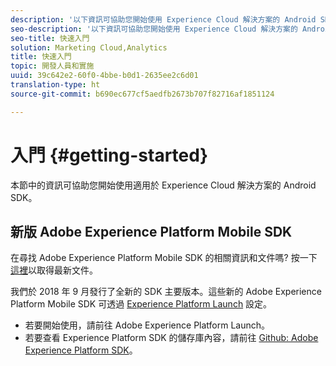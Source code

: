 ```yaml
---
description: '以下資訊可協助您開始使用 Experience Cloud 解決方案的 Android SDK '
seo-description: '以下資訊可協助您開始使用 Experience Cloud 解決方案的 Android SDK '
seo-title: 快速入門
solution: Marketing Cloud,Analytics
title: 快速入門
topic: 開發人員和實施
uuid: 39c642e2-60f0-4bbe-b0d1-2635ee2c6d01
translation-type: ht
source-git-commit: b690ec677cf5aedfb2673b707f82716af1851124

---
```



# 入門 {#getting-started}

本節中的資訊可協助您開始使用適用於 Experience Cloud 解決方案的 Android SDK。

## 新版 Adobe Experience Platform Mobile SDK

在尋找 Adobe Experience Platform Mobile SDK 的相關資訊和文件嗎? 按一下[這裡](https://aep-sdks.gitbook.io/docs/)以取得最新文件。

我們於 2018 年 9 月發行了全新的 SDK 主要版本。這些新的 Adobe Experience Platform Mobile SDK 可透過 [Experience Platform Launch](https://www.adobe.com/tw/experience-platform/launch.html) 設定。

* 若要開始使用，請前往 Adobe Experience Platform Launch。
* 若要查看 Experience Platform SDK 的儲存庫內容，請前往 [Github: Adobe Experience Platform SDK](https://github.com/Adobe-Marketing-Cloud/acp-sdks)。
